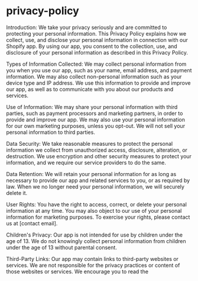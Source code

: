 # privacy-policy
Introduction:
We take your privacy seriously and are committed to protecting your personal information. This Privacy Policy explains how we collect, use, and disclose your personal information in connection with our Shopify app. By using our app, you consent to the collection, use, and disclosure of your personal information as described in this Privacy Policy.

Types of Information Collected:
We may collect personal information from you when you use our app, such as your name, email address, and payment information. We may also collect non-personal information such as your device type and IP address. We use this information to provide and improve our app, as well as to communicate with you about our products and services.

Use of Information:
We may share your personal information with third parties, such as payment processors and marketing partners, in order to provide and improve our app. We may also use your personal information for our own marketing purposes, unless you opt-out. We will not sell your personal information to third parties.

Data Security:
We take reasonable measures to protect the personal information we collect from unauthorized access, disclosure, alteration, or destruction. We use encryption and other security measures to protect your information, and we require our service providers to do the same.

Data Retention:
We will retain your personal information for as long as necessary to provide our app and related services to you, or as required by law. When we no longer need your personal information, we will securely delete it.

User Rights:
You have the right to access, correct, or delete your personal information at any time. You may also object to our use of your personal information for marketing purposes. To exercise your rights, please contact us at [contact email].

Children's Privacy:
Our app is not intended for use by children under the age of 13. We do not knowingly collect personal information from children under the age of 13 without parental consent.

Third-Party Links:
Our app may contain links to third-party websites or services. We are not responsible for the privacy practices or content of those websites or services. We encourage you to read the
